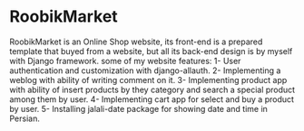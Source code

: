 # RoobikMarket
RoobikMarket is an Online Shop website, its front-end is a prepared template that buyed from a website, but all its back-end design is by myself with Django framework.
some of my website features:
 1- User authentication and customization with django-allauth.
 2- Implementing a weblog with ability of writing comment on it.
 3- Implementing product app with ability of insert products by they category and search a special product among them by user. 
 4- Implementing cart app for select and buy a product by user.
 5- Installing jalali-date package for showing date and time in Persian.
